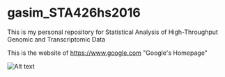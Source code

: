 # gasim_STA426hs2016
This is my personal repository for Statistical Analysis of High-Throughput Genomic and Transcriptomic Data

This is the website of https://www.google.com "Google's Homepage"

![Alt text](http://datureconsult.com/demos/statistics.jpg)


